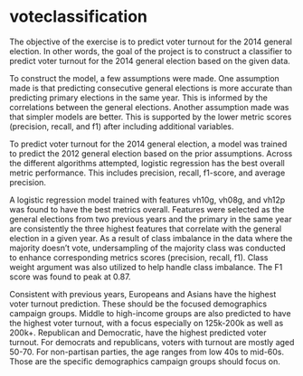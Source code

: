 # voteclassification

The objective of the exercise is to predict voter turnout for the 2014 general election. 
In other words, the goal of the project is to construct a classifier to predict voter turnout 
for the 2014 general election based on the given data. 

To construct the model, a few assumptions were made. One assumption made is that predicting 
consecutive general elections is more accurate than predicting primary elections in the same year. 
This is informed by the correlations between the general elections. Another assumption made was 
that simpler models are better. This is supported by the lower metric scores 
(precision, recall, and f1) after including additional variables. 

To predict voter turnout for the 2014 general election, a model was trained to predict the 2012 general
election based on the prior assumptions. Across the different algorithms attempted, logistic regression 
has the best overall metric performance. This includes precision, recall, f1-score, and average precision.

A logistic regression model trained with features vh10g, vh08g, and vh12p was found to have the best metrics overall.
Features were selected as the general elections from two previous years and the primary in the same year are 
consistently the three highest features that correlate with the general election in a given year. As a result of 
class imbalance in the data where the majority doesn’t vote, undersampling of the majority class was conducted to 
enhance corresponding metrics scores (precision, recall, f1). Class weight argument was also utilized to help handle 
class imbalance. The F1 score was found to peak at 0.87. 

Consistent with previous years, Europeans and Asians have the highest voter turnout prediction. 
These should be the focused demographics campaign groups. Middle to high-income groups are also 
predicted to have the highest voter turnout, with a focus especially on 125k-200k as well as 200k+. 
Republican and Democratic, have the highest predicted voter turnout. For democrats and republicans, 
voters with turnout are mostly aged 50-70. For non-partisan parties, the age ranges from low 40s to 
mid-60s. Those are the specific demographics campaign groups should focus on.
